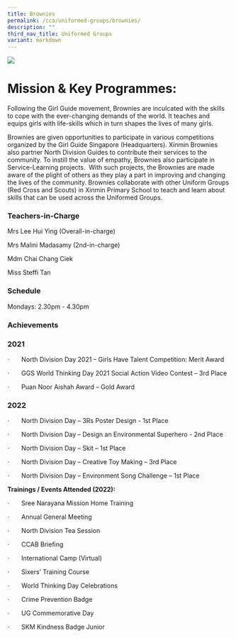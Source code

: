 ```yaml
---
title: Brownies
permalink: /cca/uniformed-groups/brownies/
description: ""
third_nav_title: Uniformed Groups
variant: markdown
---
```

![](/images/CCA/brownies%20s.jpg)

# **Mission & Key Programmes:**

Following the Girl Guide movement, Brownies are inculcated with the skills to cope with the ever-changing demands of the world. It teaches and equips girls with life-skills which in turn shapes the lives of many girls.

Brownies are given opportunities to participate in various competitions organized by the Girl Guide Singapore (Headquarters). Xinmin Brownies also partner North Division Guides to contribute their services to the community. To instill the value of empathy, Brownies also participate in Service-Learning projects.  With such projects, the Brownies are made aware of the plight of others as they play a part in improving and changing the lives of the community. Brownies collaborate with other Uniform Groups (Red Cross and Scouts) in Xinmin Primary School to teach and learn about skills that can be used across the Uniformed Groups.

### Teachers-in-Charge

Mrs Lee Hui Ying (Overall-in-charge)

Mrs Malini Madasamy (2nd-in-charge)

Mdm Chai Chang Ciek

Miss Steffi Tan

### Schedule

Mondays: 2.30pm - 4.30pm

### Achievements

### 2021

·       North Division Day 2021 – Girls Have Talent Competition: Merit Award

·       GGS World Thinking Day 2021 Social Action Video Contest – 3rd Place

·       Puan Noor Aishah Award – Gold Award

### 2022

·       North Division Day – 3Rs Poster Design - 1st Place

·       North Division Day – Design an Environmental Superhero - 2nd Place

·       North Division Day – Skit – 1st Place

·       North Division Day – Creative Toy Making – 3rd Place

·       North Division Day – Environment Song Challenge – 1st Place

**Trainings / Events Attended (2022):**

·       Sree Narayana Mission Home Training

·       Annual General Meeting

·       North Division Tea Session

·       CCAB Briefing

·       International Camp (Virtual)

·       Sixers’ Training Course

·       World Thinking Day Celebrations

·       Crime Prevention Badge

·       UG Commemorative Day

·       SKM Kindness Badge Junior